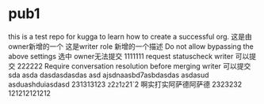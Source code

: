 # pub1
this is a test repo for kugga to learn how to create a successful org.
这是由owner新增的一个
这是writer role 新增的一个描述
Do not allow bypassing the above settings   选中  owner无法提交
1111111  request statuscheck   writer   可以提交
222222   Require conversation resolution before merging   writer  可以提交
sda asda dasdasdasdas 
asd ajsdnaasbd7asbdasdas
asdasud asduashduiasdasd 
231313123
`2`2`2`1`2`21`2
啊实打实阿萨德阿萨德
2323232
121212121212
